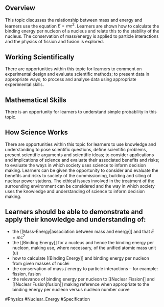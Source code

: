 ## Overview
This topic discusses the relationship between mass and energy and learners use the equation $E=mc^{2}$. Learners are shown how to calculate the binding energy per nucleon of a nucleus and relate this to the stability of the nucleus. The conservation of mass/energy is applied to particle interactions and the physics of fission and fusion is explored.
## Working Scientifically
There are opportunities within this topic for learners to comment on experimental design and evaluate scientific methods; to present data in appropriate ways; to process and analyse data using appropriate experimental skills.
## Mathematical Skills
There is an opportunity for learners to understand simple probability in this topic.
## How Science Works
There are opportunities within this topic for learners to use knowledge and understanding to pose scientific questions, define scientific problems, present scientific arguments and scientific ideas; to consider applications and implications of science and evaluate their associated benefits and risks; to evaluate the ways in which society uses science to inform decision making. Learners can be given the opportunity to consider and evaluate the benefits and risks to society of the commissioning, building and siting of nuclear power stations. The ethical issues involved in the treatment of the surrounding environment can be considered and the way in which society uses the knowledge and understanding of science to inform decision making.
## Learners should be able to demonstrate and apply their knowledge and understanding of:
- the [[Mass-Energy|association between mass and energy]] and that $E=mc^{2}$
- the [[Binding Energy]] for a nucleus and hence the binding energy per nucleon, making use, where necessary, of the unified atomic mass unit (u)
- how to calculate [[Binding Energy]] and binding energy per nucleon from given masses of nuclei
- the conservation of mass / energy to particle interactions – for example: fission, fusion
- the relevance of binding energy per nucleon to [[Nuclear Fission]] and [[Nuclear Fusion|fusion]] making reference when appropriate to the binding energy per nucleon versus nucleon number curve

#Physics #Nuclear_Energy #Specification